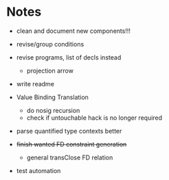 Notes
=====

  * clean and document new components!!!

  * revise/group conditions

  * revise programs, list of decls instead
    - projection arrow

  * write readme

  * Value Binding Translation
    - do nosig recursion
    - check if untouchable hack is no longer required

  * parse quantified type contexts better

  * ~~finish wanted FD constraint generation~~
    - general transClose FD relation

  * test automation
